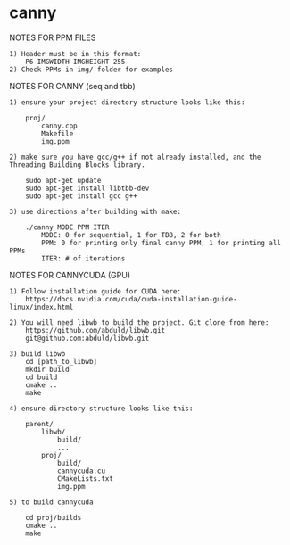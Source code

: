 # canny

NOTES FOR PPM FILES

    1) Header must be in this format:
        P6 IMGWIDTH IMGHEIGHT 255
    2) Check PPMs in img/ folder for examples



NOTES FOR CANNY (seq and tbb)

    1) ensure your project directory structure looks like this:

        proj/
            canny.cpp
            Makefile
            img.ppm

    2) make sure you have gcc/g++ if not already installed, and the Threading Building Blocks library.

        sudo apt-get update
        sudo apt-get install libtbb-dev
        sudo apt-get install gcc g++ 
        
    3) use directions after building with make:

        ./canny MODE PPM ITER
            MODE: 0 for sequential, 1 for TBB, 2 for both
            PPM: 0 for printing only final canny PPM, 1 for printing all PPMs
            ITER: # of iterations



NOTES FOR CANNYCUDA (GPU)

    1) Follow installation guide for CUDA here:
        https://docs.nvidia.com/cuda/cuda-installation-guide-linux/index.html

    2) You will need libwb to build the project. Git clone from here:
        https://github.com/abduld/libwb.git
        git@github.com:abduld/libwb.git

    3) build libwb
        cd [path_to_libwb]
        mkdir build
        cd build
        cmake ..
        make
    
    4) ensure directory structure looks like this:

        parent/
            libwb/
                build/
                ...
            proj/
                build/
                cannycuda.cu
                CMakeLists.txt
                img.ppm
        
    5) to build cannycuda

        cd proj/builds
        cmake ..
        make
    